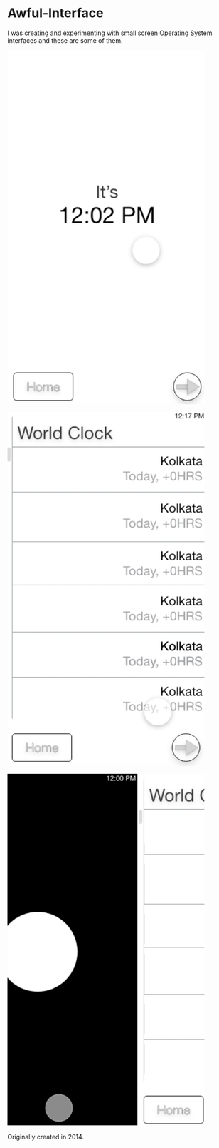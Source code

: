 # Awful-Interface
I was creating and experimenting with small screen Operating System interfaces and these are some of them.

![1](./Screen%20Shot%202018-09-17%20at%202.01.50%20AM.png)

![2](./Screen%20Shot%202018-09-17%20at%202.02.00%20AM.png)

![3](./Screen%20Shot%202018-09-17%20at%202.02.14%20AM.png)


 Originally created in 2014.
